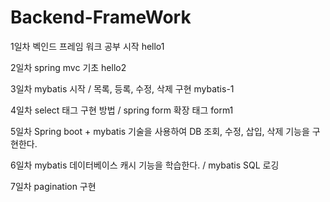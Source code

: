 # Backend-FrameWork

1일차
벡인드 프레임 워크 공부 시작 hello1

2일차
spring mvc 기초 hello2

3일차
mybatis 시작 / 목록, 등록, 수정, 삭제 구현 mybatis-1

4일차
select 태그 구현 방법 / 
spring form 확장 태그 form1

5일차
Spring boot + mybatis 기술을 사용하여 DB 조회, 수정, 삽입, 삭제 기능을 구현한다.

6일차
mybatis 데이터베이스 캐시 기능을 학습한다. / 
mybatis SQL 로깅

7일차 
pagination 구현

